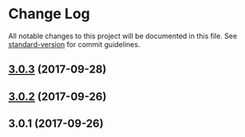 # Change Log

All notable changes to this project will be documented in this file. See [standard-version](https://github.com/conventional-changelog/standard-version) for commit guidelines.

<a name="3.0.3"></a>
## [3.0.3](https://github.com/devdigital/MapStrap/compare/v3.0.2...v3.0.3) (2017-09-28)



<a name="3.0.2"></a>
## [3.0.2](https://github.com/devdigital/MapStrap/compare/v3.0.1...v3.0.2) (2017-09-26)



<a name="3.0.1"></a>
## 3.0.1 (2017-09-26)
